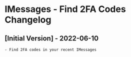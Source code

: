 # IMessages - Find 2FA Codes Changelog

## [Initial Version] - 2022-06-10

    - Find 2FA codes in your recent IMessages
